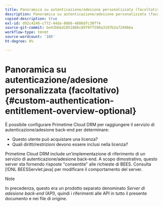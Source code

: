 ```yaml
---
title: Panoramica su autenticazione/adesione personalizzata (facoltativo)
description: Panoramica su autenticazione/adesione personalizzata (facoltativo)
copied-description: true
exl-id: d92c4246-c772-44da-80b6-4086dfc30ff4
source-git-commit: be43bbbd1051886c8979ff590a3197b2a7249b6a
workflow-type: tm+mt
source-wordcount: '105'
ht-degree: 0%

---
```


# Panoramica su autenticazione/adesione personalizzata (facoltativo){#custom-authentication-entitlement-overview-optional}

È possibile configurare Primetime Cloud DRM per raggiungere il servizio di autenticazione/adesione back-end per determinare:

* Questo utente può acquistare una licenza?
* Quali diritti/restrizioni devono essere inclusi nella licenza?

Primetime Cloud DRM include un’implementazione di riferimento di un servizio di autenticazione/adesione back-end. A scopo dimostrativo, questo server sta fornendo risposte &quot;consentite&quot; alle richieste di BEES. Consulta [!DNL BEESServlet.java] per modificare il comportamento del server.

>[!NOTE]
>
>In precedenza, questo era un prodotto separato denominato *Server di adesione back-end* (API), quindi i riferimenti alle API in tutto il presente documento e nei file di origine.
